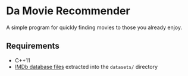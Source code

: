 # Da Movie Recommender
A simple program for quickly finding movies to those you already enjoy.

## Requirements 
* C++11
* [IMDb database files](https://datasets.imdbws.com/) extracted into the `datasets/` directory